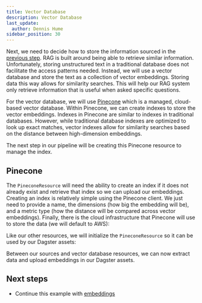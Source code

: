 ```yaml
---
title: Vector Database
description: Vector Database
last_update:
  author: Dennis Hume
sidebar_position: 30
---
```


Next, we need to decide how to store the information sourced in the [previous step](/examples/full-pipelines/rag/sources). RAG is built around being able to retrieve similar information. Unfortunately, storing unstructured text in a traditional database does not facilitate the access patterns needed. Instead, we will use a vector database and store the text as a collection of vector embeddings. Storing data this way allows for similarity searches. This will help our RAG system only retrieve information that is useful when asked specific questions.

For the vector database, we will use [Pinecone](https://www.pinecone.io) which is a managed, cloud-based vector database. Within Pinecone, we can create indexes to store the vector embeddings. Indexes in Pinecone are similar to indexes in traditional databases. However, while traditional database indexes are optimized to look up exact matches, vector indexes allow for similarity searches based on the distance between high-dimension embeddings.

The next step in our pipeline will be creating this Pinecone resource to manage the index.

## Pinecone

The `PineconeResource` will need the ability to create an index if it does not already exist and retrieve that index so we can upload our embeddings. Creating an index is relatively simple using the Pinecone client. We just need to provide a name, the dimensions (how big the embedding will be), and a metric type (how the distance will be compared across vector embeddings). Finally, there is the cloud infrastructure that Pinecone will use to store the data (we will default to AWS):

<CodeExample
  path="docs_projects/project_ask_ai_dagster/src/project_ask_ai_dagster/defs/pinecone.py"
  language="python"
  startAfter="start_resource"
  endBefore="end_resource"
  title="src/project_ask_ai_dagster/defs/pinecone.py"
/>

Like our other resources, we will initialize the `PineconeResource` so it can be used by our Dagster assets:

<CodeExample
  path="docs_projects/project_ask_ai_dagster/src/project_ask_ai_dagster/defs/pinecone.py"
  language="python"
  startAfter="start_resource_int"
  endBefore="end_resource_int"
  title="src/project_ask_ai_dagster/defs/pinecone.py"
/>

Between our sources and vector database resources, we can now extract data and upload embeddings in our Dagster assets.

## Next steps

- Continue this example with [embeddings](/examples/full-pipelines/rag/embeddings)
